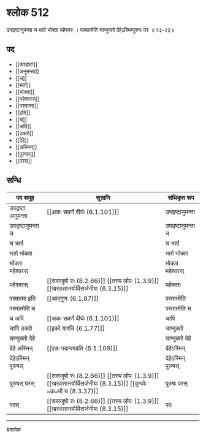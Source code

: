 # श्लोक 512

उपद्रष्टानुमन्ता च भर्ता भोक्ता महेश्वरः ।
परमात्मेति चाप्युक्तो देहेऽस्मिन्पुरुषः परः ॥ १३-२३॥


## पद 

- [[उपद्रष्टा]]
- [[अनुमन्ता]]
- [[च]]
- [[भर्ता]]
- [[भोक्ता]]
- [[महेश्वरस्]]
- [[परमात्मा]]
- [[इति]]
- [[च]]
- [[अपि]]
- [[उक्तो]]
- [[देहे]]
- [[अस्मिन्]]
- [[पुरुषस्]]
- [[परस्]]

## सन्धि

| पद समूह | सूत्राणि | संधिकृत रूप |
| ----- | ----- | ----- |
| उपद्रष्टा अनुमन्ता |  [[अकः सवर्णे दीर्घः (6.1.101)]] | उपद्रष्टानुमन्ता |
| उपद्रष्टानुमन्ता च |  | उपद्रष्टानुमन्ता च |
| च भर्ता |  | च भर्ता |
| भर्ता भोक्ता |  | भर्ता भोक्ता |
| भोक्ता महेश्वरस् |  | भोक्ता महेश्वरस् |
| महेश्वरस् |  [[ससजुषो रुः (8.2.66)]] [[तस्य लोपः (1.3.9)]] [[खरवसानयोर्विसर्जनीयः (8.3.15)]] | महेश्वरः |
| परमात्मा इति |  [[आद्गुणः (6.1.87)]] | परमात्मेति |
| परमात्मेति च |  | परमात्मेति च |
| च अपि |  [[अकः सवर्णे दीर्घः (6.1.101)]] | चापि |
| चापि उक्तो |  [[इको यणचि (6.1.77)]] | चाप्युक्तो |
| चाप्युक्तो देहे |  | चाप्युक्तो देहे |
| देहे अस्मिन् |  [[एङः पदान्तादति (6.1.109)]] | देहेऽस्मिन् |
| देहेऽस्मिन् पुरुषस् |  | देहेऽस्मिन् पुरुषस् |
| पुरुषस् परस् |  [[ससजुषो रुः (8.2.66)]] [[तस्य लोपः (1.3.9)]] [[खरवसानयोर्विसर्जनीयः (8.3.15)]] [[कुप्वोः ≍क≍पौ च (8.3.37)]] | पुरुषः परस् |
| परस् |  [[ससजुषो रुः (8.2.66)]] [[तस्य लोपः (1.3.9)]] [[खरवसानयोर्विसर्जनीयः (8.3.15)]] | परः |


---

#श्लोक